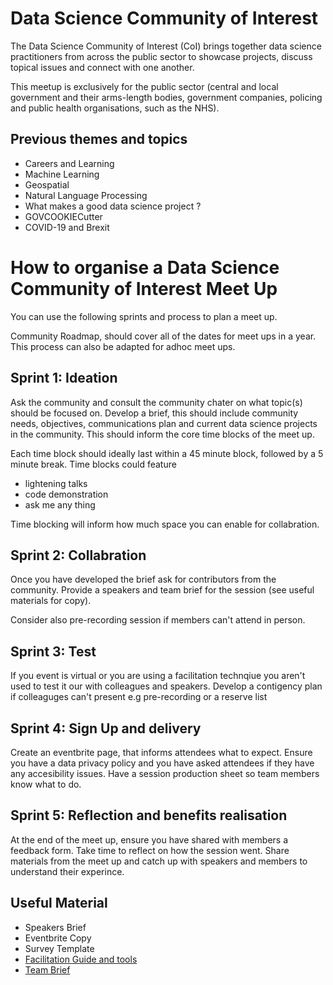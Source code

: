 # Data Science Community of Interest

The Data Science Community of Interest (CoI) brings together data science practitioners from across the public sector to showcase projects, 
discuss topical issues and connect with one another.

This meetup is exclusively for the public sector (central and local government and their arms-length bodies, government companies, policing and public health organisations, such as the NHS).

## Previous themes and topics

* Careers and Learning 
* Machine Learning
* Geospatial 
* Natural Language Processing 
* What makes a good data science project ?
* GOVCOOKIECutter
* COVID-19 and Brexit 

# How to organise a Data Science Community of Interest Meet Up

You can use the following sprints and process to plan a meet up.

Community Roadmap, should cover all of the dates for meet ups in a year. This process can also be adapted for adhoc meet ups.

## Sprint 1: Ideation 

Ask the community and consult the community chater on what topic(s) should be focused on. Develop a brief, this should include community needs, objectives, communications plan and current data science projects in the community. This should inform the core time blocks of the meet up.

Each time block should ideally last within a 45 minute block, followed by a 5 minute break.
Time blocks could feature 
* lightening talks
* code demonstration
* ask me any thing 

Time blocking will inform how much space you can enable for collabration. 

## Sprint 2: Collabration 

Once you have developed the brief ask for contributors from the community. Provide a speakers and team brief for the session (see useful materials for copy). 

Consider also pre-recording session if members can't attend in person. 

## Sprint 3: Test 

If you event is virtual or you are using a facilitation technqiue you aren't used to test it our with colleagues and speakers.
Develop a contigency plan if colleaguges can't present e.g pre-recording or a reserve list

## Sprint 4: Sign Up and delivery

Create an eventbrite page, that informs attendees what to expect. Ensure you have a data privacy policy and you have asked attendees if they have any accesibility issues. 
Have a session production sheet so team members know what to do. 

## Sprint 5: Reflection and benefits realisation 

At the end of the meet up, ensure you have shared with members a feedback form. Take time to reflect on how the session went. Share materials from the meet up and catch up with speakers and members to understand their experince. 

## Useful Material 

* Speakers Brief 
* Eventbrite Copy 
* Survey Template 
* [Facilitation Guide and tools](https://github.com/ukgovdatascience/community-playbook/blob/main/templates/facilitation.md)
* [Team Brief](https://github.com/ukgovdatascience/community-playbook/blob/main/templates/teambrief.md) 
